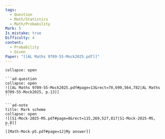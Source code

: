 ```yaml
---
tags:
  - Question
  - Math/Statistics
  - Math/Probability
Mark: 5
Is_mistake: true
Difficulty: 4
content:
  - Probability
  - Given
Paper: "[[AL Maths 9709-55-Mock2025.pdf]]"
---
```

````ad-example
collapse: open

```ad-question
collapse: open
![[AL Maths 9709-55-Mock2025.pdf#page=13&rect=70,699,564,782|AL Maths 9709-55-Mock2025, p.13]]
```

```ad-note
title: Mark scheme
collapse: open
![[S1-Mock-2025-MS.pdf#page=8&rect=115,269,527,817|S1-Mock-2025-MS, p.8]]
```
[[Math-Mock-p5.pdf#page=12|My answer]]

````

